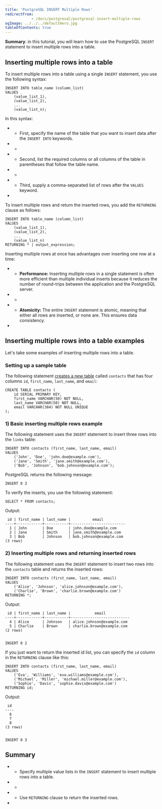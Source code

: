 ```yaml
---
title: 'PostgreSQL INSERT Multiple Rows'
redirectFrom: 
            - /docs/postgresql/postgresql-insert-multiple-rows
ogImage: ../../../defaultHero.jpg
tableOfContents: true
---
```


**Summary**: in this tutorial, you will learn how to use the PostgreSQL `INSERT` statement to insert multiple rows into a table.



## Inserting multiple rows into a table



To insert multiple rows into a table using a single `INSERT` statement, you use the following syntax:



```
INSERT INTO table_name (column_list)
VALUES
    (value_list_1),
    (value_list_2),
    ...
    (value_list_n);
```



In this syntax:



- - First, specify the name of the table that you want to insert data after the `INSERT INTO` keywords.
- -
- - Second, list the required columns or all columns of the table in parentheses that follow the table name.
- -
- - Third, supply a comma-separated list of rows after the `VALUES` keyword.
- 


To insert multiple rows and return the inserted rows, you add the `RETURNING` clause as follows:



```
INSERT INTO table_name (column_list)
VALUES
    (value_list_1),
    (value_list_2),
    ...
    (value_list_n)
RETURNING * | output_expression;
```



Inserting multiple rows at once has advantages over inserting one row at a time:



- - **Performance:** Inserting multiple rows in a single statement is often more efficient than multiple individual inserts because it reduces the number of round-trips between the application and the PostgreSQL server.
- -
- - **Atomicity:** The entire `INSERT` statement is atomic, meaning that either all rows are inserted, or none are. This ensures data consistency.
- 


## Inserting multiple rows into a table examples



Let's take some examples of inserting multiple rows into a table.



### Setting up a sample table



The following statement [creates a new table](/docs/postgresql/postgresql-create-table) called `contacts` that has four columns `id`, `first_name`, `last_name`, and `email`:



```
CREATE TABLE contacts (
    id SERIAL PRIMARY KEY,
    first_name VARCHAR(50) NOT NULL,
    last_name VARCHAR(50) NOT NULL,
    email VARCHAR(384) NOT NULL UNIQUE
);
```



### 1) Basic inserting multiple rows example



The following statement uses the `INSERT` statement to insert three rows into the `links` table:



```
INSERT INTO contacts (first_name, last_name, email)
VALUES
    ('John', 'Doe', 'john.doe@example.com'),
    ('Jane', 'Smith', 'jane.smith@example.com'),
    ('Bob', 'Johnson', 'bob.johnson@example.com');
```



PostgreSQL returns the following message:



```
INSERT 0 3
```



To verify the inserts, you use the following statement:



```
SELECT * FROM contacts;
```



Output:



```
 id | first_name | last_name |          email
----+------------+-----------+-------------------------
  1 | John       | Doe       | john.doe@example.com
  2 | Jane       | Smith     | jane.smith@example.com
  3 | Bob        | Johnson   | bob.johnson@example.com
(3 rows)
```



### 2) Inserting multiple rows and returning inserted rows



The following statement uses the `INSERT` statement to insert two rows into the `contacts` table and returns the inserted rows:



```
INSERT INTO contacts (first_name, last_name, email)
VALUES
    ('Alice', 'Johnson', 'alice.johnson@example.com'),
    ('Charlie', 'Brown', 'charlie.brown@example.com')
RETURNING *;
```



Output:



```
 id | first_name | last_name |           email
----+------------+-----------+---------------------------
  4 | Alice      | Johnson   | alice.johnson@example.com
  5 | Charlie    | Brown     | charlie.brown@example.com
(2 rows)


INSERT 0 2
```



If you just want to return the inserted id list, you can specify the `id` column in the `RETURNING` clause like this:



```
INSERT INTO contacts (first_name, last_name, email)
VALUES
    ('Eva', 'Williams', 'eva.williams@example.com'),
    ('Michael', 'Miller', 'michael.miller@example.com'),
    ('Sophie', 'Davis', 'sophie.davis@example.com')
RETURNING id;
```



Output:



```
 id
----
  6
  7
  8
(3 rows)


INSERT 0 3
```



## Summary



- - Specify multiple value lists in the `INSERT` statement to insert multiple rows into a table.
- -
- - Use `RETURNING` clause to return the inserted rows.
- 
